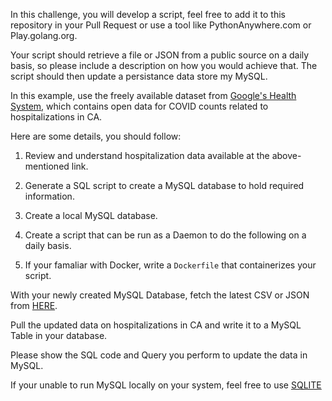 In this challenge, you will develop a script, feel free to add it to this repository in your Pull Request or use a tool like PythonAnywhere.com or Play.golang.org.

Your script should retrieve a file or JSON from a public source on a daily basis, so please include a description on how you would achieve that. The script should then update a persistance data store my MySQL. 

In this example, use the freely available dataset from [Google's Health System](https://health.google.com/covid-19/open-data/), which contains open data for COVID counts related to hospitalizations in CA. 

Here are some details, you should follow:

1) Review and understand hospitalization data available at the above-mentioned link.

2) Generate a SQL script to create a MySQL database to hold required information.

3) Create a local MySQL database.

4) Create a script that can be run as a Daemon to do the following on a daily basis.

5) If your famaliar with Docker, write a `Dockerfile` that containerizes your script. 

With your newly created MySQL Database, fetch the latest CSV or JSON from [HERE](https://storage.googleapis.com/covid19-open-data/v3/hospitalizations.csv).

Pull the updated data on hospitalizations in CA and write it to a MySQL Table in your database. 

Please show the SQL code and Query you perform to update the data in MySQL.

If your unable to run MySQL locally on your system, feel free to use [SQLITE](https://www.sqlite.org/index.html)